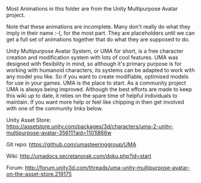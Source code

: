 Most Animations in this folder are from the Unity Multipurpose Avatar project.

Note that these animations are incomplete. Many don't really do what they imply in their name :-(, for the most part. They are placeholders until we can get a full set of animations together that do what they are supposed to do.

Unity Multipurpose Avatar System, or UMA for short, is a free character creation and modification system with 
lots of cool features. UMA was designed with flexibility in mind, so although it's primary purpose is for working 
with humanoid characters, its systems can be adapted to work with any model you like. So if you want to create 
modifiable, optimised models for use in your games. UMA is the place to start. As a community project UMA is always
being improved. Although the best efforts are made to keep this wiki up to date, it relies on the spare time of helpful 
individuals to maintain. If you want more help or feel like chipping in then get involved with one of the community
links below.

Unity Asset Store: https://assetstore.unity.com/packages/3d/characters/uma-2-unity-multipurpose-avatar-35611?aid=1101l866w

Git repo: https://github.com/umasteeringgroup/UMA

Wiki: http://umadocs.secretanorak.com/doku.php?id=start

Forum: http://forum.unity3d.com/threads/uma-unity-multipurpose-avatar-on-the-asset-store.219175

